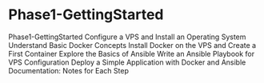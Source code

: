 # Phase1-GettingStarted
Phase1-GettingStarted  Configure a VPS and Install an Operating System Understand Basic Docker Concepts Install Docker on the VPS and Create a First Container Explore the Basics of Ansible Write an Ansible Playbook for VPS Configuration Deploy a Simple Application with Docker and Ansible Documentation: Notes for Each Step
